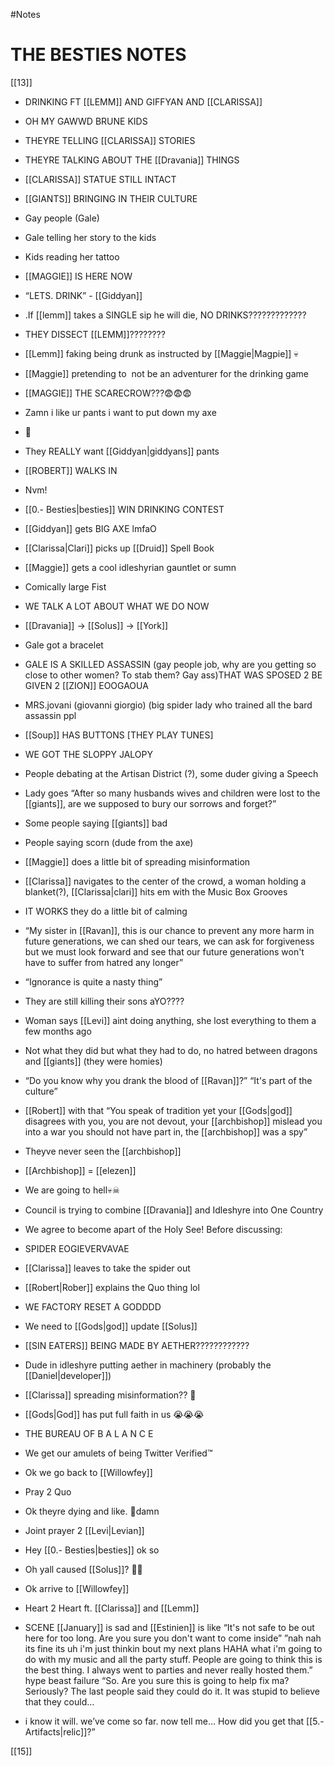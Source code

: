 #Notes 

# THE BESTIES NOTES

[[13]]

-   DRINKING FT [[LEMM]] AND GIFFYAN AND [[CLARISSA]]
    
-   OH MY GAWWD BRUNE KIDS
    
-   THEYRE TELLING [[CLARISSA]] STORIES
    

-   THEYRE TALKING ABOUT THE [[Dravania]] THINGS
    
-   [[CLARISSA]] STATUE STILL INTACT
    
-   [[GIANTS]] BRINGING IN THEIR CULTURE
    
-   Gay people (Gale)
    

-   Gale telling her story to the kids
    

-   Kids reading her tattoo
    

-   [[MAGGIE]] IS HERE NOW
    
-   “LETS. DRINK” - [[Giddyan]]
    
-   .If [[lemm]] takes a SINGLE sip he will die, NO DRINKS?????????????
    
-   THEY DISSECT [[LEMM]]????????
    
-   [[Lemm]] faking being drunk as instructed by [[Maggie|Magpie]] 💀
    
-   [[Maggie]] pretending to  not be an adventurer for the drinking game
    
-   [[MAGGIE]] THE SCARECROW???😨😨😨
    
-   Zamn i like ur pants i want to put down my axe
    
-   🧍
    
-   They REALLY want [[Giddyan|giddyans]] pants
    
-   [[ROBERT]] WALKS IN
    
-   Nvm!
    
-   [[0.- Besties|besties]] WIN DRINKING CONTEST
    

-   [[Giddyan]] gets BIG AXE lmfaO
    
-   [[Clarissa|Clari]] picks up [[Druid]] Spell Book
    
-   [[Maggie]] gets a cool idleshyrian gauntlet or sumn
    
-   Comically large Fist
    

-   WE TALK A LOT ABOUT WHAT WE DO NOW
    
-   [[Dravania]] -> [[Solus]] -> [[York]]
    
-   Gale got a bracelet 
    
-   GALE IS A SKILLED ASSASSIN (gay people job, why are you getting so close to other women? To stab them? Gay ass)THAT WAS SPOSED 2 BE GIVEN 2 [[ZION]] EOOGAOUA
    
-   MRS.jovani (giovanni giorgio) (big spider lady who trained all the bard assassin ppl
    
-   [[Soup]] HAS BUTTONS [THEY PLAY TUNES]
    
-   WE GOT THE SLOPPY JALOPY
    
-   People debating at the Artisan District (?), some duder giving a Speech
    

-   Lady goes “After so many husbands wives and children were lost to the [[giants]], are we supposed to bury our sorrows and forget?” 
    
-   Some people saying [[giants]] bad 
    
-   People saying scorn (dude from the axe)
    
-   [[Maggie]] does a little bit of spreading misinformation
    
-   [[Clarissa]] navigates to the center of the crowd, a woman holding a blanket(?), [[Clarissa|clari]] hits em with the Music Box Grooves
    
-   IT WORKS they do a little bit of calming
    
-   “My sister in [[Ravan]], this is our chance to prevent any more harm in future generations, we can shed our tears, we can ask for forgiveness but we must look forward and see that our future generations won't have to suffer from hatred any longer”
    
-   “Ignorance is quite a nasty thing”
    
-   They are still killing their sons aYO????
    
-   Woman says [[Levi]] aint doing anything, she lost everything to them a few months ago
    
-   Not what they did but what they had to do, no hatred between dragons and [[giants]] (they were homies)
    
-   “Do you know why you drank the blood of [[Ravan]]?” “It's part of the culture”
    
-   [[Robert]] with that “You speak of tradition yet your [[Gods|god]] disagrees with you, you are not devout, your [[archbishop]] mislead you into a war you should not have part in, the [[archbishop]] was a spy”
    
-   Theyve never seen the [[archbishop]]
    
-   [[Archbishop]] = [[elezen]]
    

-   We are going to hell💀☠
    

-   Council is trying to combine [[Dravania]] and Idleshyre into One Country
    

-   We agree to become apart of the Holy See! Before discussing:
    

-   SPIDER EOGIEVERVAVAE
    
-   [[Clarissa]] leaves to take the spider out
    
-   [[Robert|Rober]] explains the Quo thing lol
    
-   WE FACTORY RESET A GODDDD
    
-   We need to [[Gods|god]] update [[Solus]] 
    
-   [[SIN EATERS]] BEING MADE BY AETHER????????????
    
-   Dude in idleshyre putting aether in machinery (probably the [[Daniel|developer]])
    
-   [[Clarissa]] spreading misinformation?? 🤨
    
-   [[Gods|God]] has put full faith in us 😭😭😭
    

-   THE BUREAU OF B A L A N C E
    
-   We get our amulets of being Twitter Verified™️
    

-   Ok we go back to [[Willowfey]]
    
-   Pray 2 Quo
    

-   Ok theyre dying and like. 🧍damn
    

-   Joint prayer 2 [[Levi|Levian]]
    

-   Hey [[0.- Besties|besties]] ok so
    
-   Oh yall caused [[Solus]]? 🧍😐
    

-   Ok arrive to [[Willowfey]]
    
-   Heart 2 Heart ft. [[Clarissa]] and [[Lemm]]
    
-   SCENE [[January]] is sad and [[Estinien]] is like “It's not safe to be out here for too long. Are you sure you don't want to come inside” ”nah nah its fine its uh i'm just thinkin bout my next plans HAHA what i'm going to do with my music and all the party stuff. People are going to think this is the best thing. I always went to parties and never really hosted them.” hype beast failure “So. Are you sure this is going to help fix ma? Seriously? The last people said they could do it. It was stupid to believe that they could… 
    
-   i know it will. we’ve come so far. now tell me… How did you get that [[5.- Artifacts|relic]]?”

[[15]]